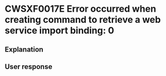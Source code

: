# CWSXF0017E Error occurred when creating command to retrieve a web service import binding: 0

## Explanation

## User response